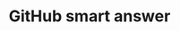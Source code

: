 ---
layout: frontend-template-documentation
sectionKey: Frontend templates
eleventyNavigation:
  parent: Smart answer
title: GitHub smart answer
description: A GitHub smart answer are more complex as it can contain varibles or calculations.
figmaLink:
howItWorks:
  "A GitHub smart answer presents the end-user a series of questions, which can contain complicated variables or calculation. Based on their responses, the GitHub smart answer will channel the end-user to a certain outcome.


  Github smart answers are made up of:

  - logic in Ruby (`.rb`) files

  - data in YAML (`.yml`) files
  
  - content in Ruby (`.erb`) templates"
examples:
  0:
    title: Check if you need a UK visa
    link: https://www.gov.uk/check-uk-visa
  1:
    title: Check your State Pension age
    link: https://www.gov.uk/state-pension-age
  2:
    title: Calculate holiday entitlement
    link: https://www.gov.uk/calculate-your-holiday-entitlement
contentDataLink: https://content-data.publishing.service.gov.uk/content?submitted=true&date_range=past-30-days&search_term=&document_type=smart_answer&organisation_id=all
contentSchema:
  title: smart_answer
  link: https://docs.publishing.service.gov.uk/content-schemas/smart_answer.html
contentType:
  title: smart_answer
  link: https://docs.publishing.service.gov.uk/document-types/smart_answer.html
publishingApp:
renderingApp: smart answers
components:
  0:
    componentName: Layout super navigation header
    componentURL: https://components.publishing.service.gov.uk/component-guide/layout_super_navigation_header
    generated: auto
    input:
  1:
    componentName: Contextual breadcrumbs
    componentURL: https://components.publishing.service.gov.uk/component-guide/contextual_breadcrumbs
    generated: auto
    input:
  2:
    componentName: Page title
    componentURL: https://components.publishing.service.gov.uk/component-guide/title
    generated: hardcode
    input:
  3:
    componentName: Govspeak content
    componentURL: https://components.publishing.service.gov.uk/component-guide/govspeak
    generated: hardcode
    input:
  4:
    componentName: Button
    componentURL: https://components.publishing.service.gov.uk/component-guide/button
    generated: hardcode
    input:
  5:
    componentName: Heading
    componentURL: https://components.publishing.service.gov.uk/component-guide/heading
    generated: hardcode
    input:
  6:
    componentName: "[Related navigation](https://components.publishing.service.gov.uk/component-guide/related_navigation) when displayed within [contextual footer](https://components.publishing.service.gov.uk/component-guide/contextual_footer)"
    componentURL: 
    generated: hardcode
    input:
  7:
    componentName: "[Related navigation](https://components.publishing.service.gov.uk/component-guide/related_navigation) when displayed within [contextual sidebar](https://components.publishing.service.gov.uk/component-guide/contextual_sidebar)"
    componentURL: 
    generated: hardcode
    input:
  8:
    componentName: Feedback
    componentURL: https://components.publishing.service.gov.uk/component-guide/feedback
    generated: auto
    input:
  9:
    componentName: Layout footer
    componentURL: https://components.publishing.service.gov.uk/component-guide/layout_footer
    generated: auto
    input:
  10:
    componentName: "[Select](https://components.publishing.service.gov.uk/component-guide/select) can be used in order for end-user to provide their respone"
    componentURL: 
    generated: hardcode
    input:
  11:
    componentName: "[Form radio button](https://components.publishing.service.gov.uk/component-guide/radio) can be used in order for end-user to provide their respone"
    componentURL: 
    generated: hardcode
    input:
  12:
    componentName: "[Summary list](https://components.publishing.service.gov.uk/component-guide/summary_list) can be used in order for end-user to provide their respone"
    componentURL: 
    generated: auto
    input:
  13:
    componentName: "[Error summary](https://components.publishing.service.gov.uk/component-guide/error_summary) appears whenever a required field is not entered or the incorrect information is entered by the end-user"
    componentURL: 
    generated: auto
    input:
  14:
    componentName: "[Step by step navigation](https://components.publishing.service.gov.uk/component-guide/step_by_step_nav) when displayed within [contextual sidebar](https://components.publishing.service.gov.uk/component-guide/contextual_sidebar)"
    componentURL: 
    generated: publisher
    input: "[collections-publisher](https://docs.publishing.service.gov.uk/repos/collections-publisher.html) > Where to show this step by step > Sidebar settings > Sidebar content of page"
  15:
    componentName: "[Form date input](https://components.publishing.service.gov.uk/component-guide/date_input) can be used in order for end-user to provide their respone"
    componentURL: 
    generated: hardcode
    input:
insights:
  0:
    title:
    link:
    description:
    date:
issues:
  0:
    title:
    link:
issueLink:
---